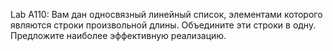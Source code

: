 Lab A110:
	Вам дан односвязный линейный список, элементами которого являются строки произвольной длины.
	Объедините эти строки в одну. Предложите наиболее эффективную реализацию.

